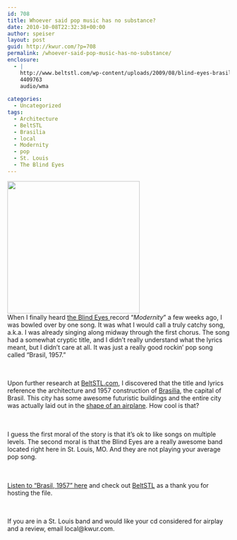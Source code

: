 ```yaml
---
id: 708
title: Whoever said pop music has no substance?
date: 2010-10-08T22:32:38+00:00
author: speiser
layout: post
guid: http://kwur.com/?p=708
permalink: /whoever-said-pop-music-has-no-substance/
enclosure:
  - |
    http://www.beltstl.com/wp-content/uploads/2009/08/blind-eyes-brasil-1957.wma
    4409763
    audio/wma
    
categories:
  - Uncategorized
tags:
  - Architecture
  - BeltSTL
  - Brasilia
  - local
  - Modernity
  - pop
  - St. Louis
  - The Blind Eyes
---
```

<div class="pf-content">
  <p>
    <a rel="attachment wp-att-721" href="http://kwur.com/whoever-said-pop-music-has-no-substance/brasilia_bird_overview_col050202_dg/"><img class="aligncenter size-medium wp-image-721" title="brasilia_bird_overview_col050202_dg" src="http://kwur.com/wp-content/uploads/2010/10/brasilia_bird_overview_col050202_dg-300x300.jpg" alt="" width="300" height="300" srcset="http://kwur.com/wp-content/uploads/2010/10/brasilia_bird_overview_col050202_dg-300x300.jpg 300w, http://kwur.com/wp-content/uploads/2010/10/brasilia_bird_overview_col050202_dg-150x150.jpg 150w, http://kwur.com/wp-content/uploads/2010/10/brasilia_bird_overview_col050202_dg.jpg 309w" sizes="(max-width: 300px) 100vw, 300px" /></a><br /> When I finally heard <a href="http://www.myspace.com/theblindeyes">the Blind Eyes </a>record &#8220;<em>Modernity</em>&#8221; a few weeks ago, I was bowled over by one song. It was what I would call a truly catchy song, a.k.a. I was already singing along midway through the first chorus. The song had a somewhat cryptic title, and I didn&#8217;t really understand what the lyrics meant, but I didn&#8217;t care at all. It was just a really good rockin&#8217; pop song called &#8220;Brasil, 1957.&#8221;
  </p>
  
  <div style="height: 1.4em; visibility: hidden;">
    ANY CHARACTER HERE
  </div>
  
  <p>
    Upon further research at <a href="http://www.beltstl.com/2009/08/architecture-rock-st-louis-style/">BeltSTL.com</a>, I discovered that the title and lyrics reference the architecture and 1957 construction of <a href="http://en.wikipedia.org/wiki/History_of_Bras%C3%ADlia">Brasilia</a>, the capital of Brasil. This city has some awesome futuristic buildings and the entire city was actually laid out in the <a href="http://maps.google.com/?ie=UTF8&om=1&z=12&ll=-15.79787,-47.896271&spn=0.143704,0.233459&t=k">shape of an airplane</a>. How cool is that?
  </p>
  
  <div style="height: 1.4em; visibility: hidden;">
    ANY CHARACTER HERE
  </div>
  
  <p>
    I guess the first moral of the story is that it&#8217;s ok to like songs on multiple levels. The second moral is that the Blind Eyes are a really awesome band located right here in St. Louis, MO. And they are not playing your average pop song.
  </p>
  
  <div style="height: 1.4em; visibility: hidden;">
    ANY CHARACTER HERE
  </div>
  
  <p>
    <a href="http://www.beltstl.com/wp-content/uploads/2009/08/blind-eyes-brasil-1957.wma">Listen to &#8220;Brasil, 1957&#8221; here</a> and check out <a href="http://www.beltstl.com">BeltSTL</a> as a thank you for hosting the file.
  </p>
  
  <div style="height: 1.4em; visibility: hidden;">
    ANY CHARACTER HERE
  </div>
  
  <p>
    If you are in a St. Louis band and would like your cd considered for airplay and a review, email local@kwur.com.
  </p>
  
  <div style="height: 1.4em; visibility: hidden;">
    ANY CHARACTER HERE
  </div>
</div>
